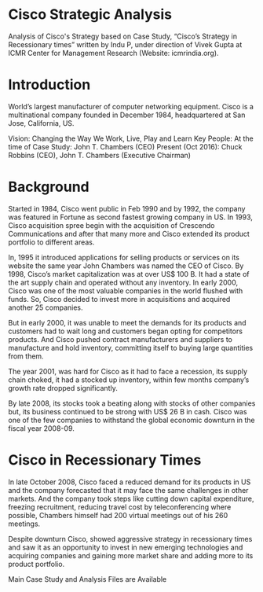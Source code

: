 # Cisco Strategic Analysis
Analysis of Cisco's Strategy based on Case Study, “Cisco’s Strategy in Recessionary times” written by Indu P, under direction of Vivek Gupta at ICMR Center for Management Research (Website: icmrindia.org).

# Introduction

World’s largest manufacturer of computer networking equipment. Cisco is a multinational company founded in December 1984, headquartered at San Jose, California, US. 

Vision: Changing the Way We Work, Live, Play and Learn
Key People:
At the time of Case Study: John T. Chambers (CEO)
Present (Oct 2016): Chuck Robbins (CEO), John T. Chambers (Executive Chairman) 

# Background

Started in 1984, Cisco went public in Feb 1990 and by 1992, the company was featured in Fortune as second fastest growing company in US. In 1993, Cisco acquisition spree begin with the acquisition of Crescendo Communications and after that many more and Cisco extended its product portfolio to different areas.

In, 1995 it introduced applications for selling products or services on its website the same year John Chambers was named the CEO of Cisco. By 1998, Cisco’s market capitalization was at over US$ 100 B. It had a state of the art supply chain and operated without any inventory. In early 2000, Cisco was one of the most valuable companies in the world flushed with funds. So, Cisco decided to invest more in acquisitions and acquired another 25 companies. 

But in early 2000, it was unable to meet the demands for its products and customers had to wait long and customers began opting for competitors products. And Cisco pushed contract manufacturers and suppliers to manufacture and hold inventory, committing itself to buying large quantities from them.

The year 2001, was hard for Cisco as it had to face a recession, its supply chain choked, it had a stocked up inventory, within few months company’s growth rate dropped significantly.

By late 2008, its stocks took a beating along with stocks of other companies but, its business continued to be strong with US$ 26 B in cash. Cisco was one of the few companies to withstand the global economic downturn in the fiscal year 2008-09. 

# Cisco in Recessionary Times

In late October 2008, Cisco faced a reduced demand for its products in US and the company forecasted that it may face the same challenges in other markets. And the company took steps like cutting down capital expenditure, freezing recruitment, reducing travel cost by teleconferencing where possible, Chambers himself had 200 virtual meetings out of his 260 meetings.

Despite downturn Cisco, showed aggressive strategy in recessionary times and saw it as an opportunity to invest in new emerging technologies and acquiring companies and gaining more market share and adding more to its product portfolio.


Main Case Study and Analysis Files are Available
